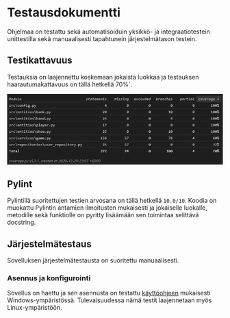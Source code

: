 # Testausdokumentti

Ohjelmaa on testattu sekä automatisoiduin yksikkö- ja integraatiotestein unittestilla sekä manuaalisesti tapahtunein järjestelmätason testein.

## Testikattavuus

Testauksia on laajennettu koskemaan jokaista luokkaa ja testauksen haarautumakattavuus on tällä hetkellä 70%`.

![](kattavuusraportti.jpg)

## Pylint

Pylintillä suoritettujen testien arvosana on tällä hetkellä `10.0/10`. Koodia on muokattu Pylintin antamien ilmoitusten mukaisesti ja jokaiselle luokalle, metodille sekä funktiolle on pyritty lisäämään sen toimintaa selittävä docstring.

## Järjestelmätestaus

Sovelluksen järjestelmätestausta on suoritettu manuaalisesti.

### Asennus ja konfigurointi

Sovellus on haettu ja sen asennusta on testattu [käyttöohjeen](kayttoohje.md) mukaisesti Windows-ympäristössä. Tulevaisuudessa nämä testit laajennetaan myös Linux-ympäristöön.

